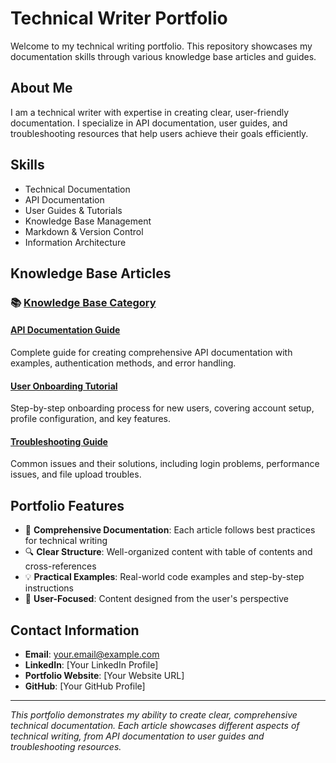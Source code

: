 # Technical Writer Portfolio

Welcome to my technical writing portfolio. This repository showcases my documentation skills through various knowledge base articles and guides.

## About Me
I am a technical writer with expertise in creating clear, user-friendly documentation. I specialize in API documentation, user guides, and troubleshooting resources that help users achieve their goals efficiently.

## Skills
- Technical Documentation
- API Documentation
- User Guides & Tutorials
- Knowledge Base Management
- Markdown & Version Control
- Information Architecture

## Knowledge Base Articles

### 📚 [Knowledge Base Category](knowledge-base/)

#### [API Documentation Guide](knowledge-base/api-documentation-guide)
Complete guide for creating comprehensive API documentation with examples, authentication methods, and error handling.

#### [User Onboarding Tutorial](knowledge-base/user-onboarding-tutorial)
Step-by-step onboarding process for new users, covering account setup, profile configuration, and key features.

#### [Troubleshooting Guide](knowledge-base/troubleshooting-guide)
Common issues and their solutions, including login problems, performance issues, and file upload troubles.

## Portfolio Features
- 📖 **Comprehensive Documentation**: Each article follows best practices for technical writing
- 🔍 **Clear Structure**: Well-organized content with table of contents and cross-references
- 💡 **Practical Examples**: Real-world code examples and step-by-step instructions
- 🎯 **User-Focused**: Content designed from the user's perspective

## Contact Information
- **Email**: your.email@example.com
- **LinkedIn**: [Your LinkedIn Profile]
- **Portfolio Website**: [Your Website URL]
- **GitHub**: [Your GitHub Profile]

---

*This portfolio demonstrates my ability to create clear, comprehensive technical documentation. Each article showcases different aspects of technical writing, from API documentation to user guides and troubleshooting resources.*
